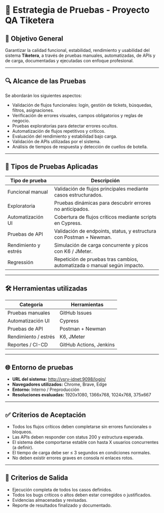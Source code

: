 # 🧪 Estrategia de Pruebas - Proyecto QA Tiketera

## 🎯 Objetivo General

Garantizar la calidad funcional, estabilidad, rendimiento y usabilidad del sistema **Tiketera**, a través de pruebas manuales, automatizadas, de APIs y de carga, documentadas y ejecutadas con enfoque profesional.

---

## 🔍 Alcance de las Pruebas

Se abordarán los siguientes aspectos:

- Validación de flujos funcionales: login, gestión de tickets, búsquedas, filtros, asignaciones.
- Verificación de errores visuales, campos obligatorios y reglas de negocio.
- Pruebas exploratorias para detectar errores ocultos.
- Automatización de flujos repetitivos y críticos.
- Evaluación del rendimiento y estabilidad bajo carga.
- Validación de APIs utilizadas por el sistema.
- Análisis de tiempos de respuesta y detección de cuellos de botella.

---

## 🧭 Tipos de Pruebas Aplicadas

| Tipo de prueba       | Descripción                                                                 |
|----------------------|-----------------------------------------------------------------------------|
| Funcional manual     | Validación de flujos principales mediante casos estructurados.              |
| Exploratoria         | Pruebas dinámicas para descubrir errores no anticipados.                    |
| Automatización UI    | Cobertura de flujos críticos mediante scripts en Cypress.                   |
| Pruebas de API       | Validación de endpoints, status, y estructura con Postman + Newman.         |
| Rendimiento y estrés | Simulación de carga concurrente y picos con K6 / JMeter.                    |
| Regressión           | Repetición de pruebas tras cambios, automatizada o manual según impacto.   |

---

## 🛠 Herramientas utilizadas

| Categoría            | Herramientas                         |
|----------------------|--------------------------------------|
| Pruebas manuales     | GitHub Issues                        |
| Automatización UI    | Cypress                              |
| Pruebas de API       | Postman + Newman                     |
| Rendimiento / estrés | K6, JMeter                           |
| Reportes / CI-CD     | GitHub Actions, Jenkins              |

---

## 🌐 Entorno de pruebas

- **URL del sistema:** [http://vsrv-idnet:9098/login/](http://vsrv-idnet:9098/login/)
- **Navegadores utilizados:** Chrome, Brave, Edge
- **Entorno:** Interno / Preproducción
- **Resoluciones evaluadas:** 1920x1080, 1366x768, 1024x768, 375x667

---

## ✅ Criterios de Aceptación

- Todos los flujos críticos deben completarse sin errores funcionales o bloqueos.
- Las APIs deben responder con status 200 y estructura esperada.
- El sistema debe comportarse estable con hasta X usuarios concurrentes (a definir).
- El tiempo de carga debe ser ≤ 3 segundos en condiciones normales.
- No deben existir errores graves en consola ni enlaces rotos.

---

## 🚫 Criterios de Salida

- Ejecución completa de todos los casos definidos.
- Todos los bugs críticos o altos deben estar corregidos o justificados.
- Evidencias almacenadas y revisadas.
- Reporte de resultados finalizado y documentado.
